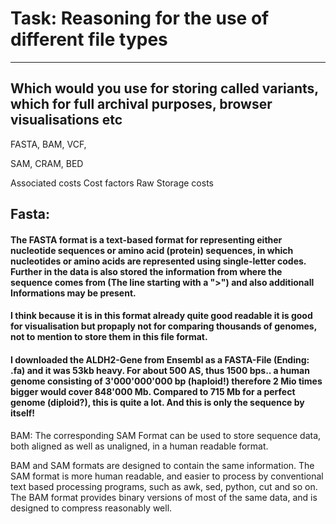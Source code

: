 # Task: Reasoning for the use of different file types
---
## Which would you use for storing called variants, which for full archival purposes, browser visualisations etc

FASTA, BAM, VCF, 

SAM, CRAM, BED

Associated costs
Cost factors
Raw Storage costs

## Fasta:
#### The FASTA format is a text-based format for representing either nucleotide sequences or amino acid (protein) sequences, in which nucleotides or amino acids are represented using single-letter codes. Further in the data is also stored the information from where the sequence comes from (The line starting with a ">") and also additionall Informations may be present.
#### I think because it is in this format already quite good readable it is good for visualisation but propaply not for comparing thousands of genomes, not to mention to store them in this file format.
#### I downloaded the ALDH2-Gene from Ensembl as a FASTA-File (Ending: .fa) and it was 53kb heavy. For about 500 AS, thus 1500 bps.. a human genome consisting of 3'000'000'000 bp (haploid!) therefore 2 Mio times bigger would cover 848'000 Mb. Compared to 715 Mb for a perfect genome (diploid?), this is quite a lot. And this is only the sequence by itself!

BAM:
The corresponding SAM Format can be used to store sequence data, both aligned as well as unaligned, in a human readable format.

BAM and SAM formats are designed to contain the same information. The SAM format is more human readable, and easier to process by conventional text based processing programs, such as awk, sed, python, cut and so on. The BAM format provides binary versions of most of the same data, and is designed to compress reasonably well.
